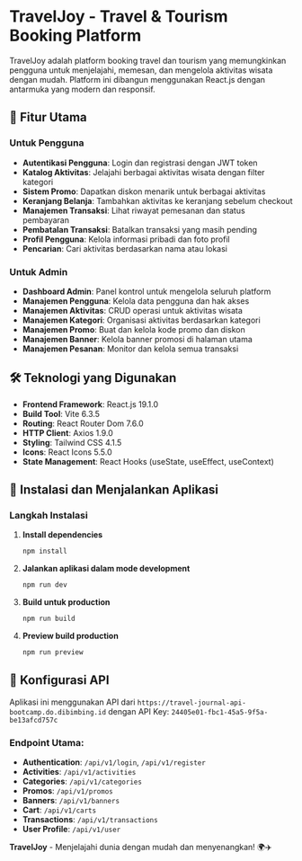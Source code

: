 # TravelJoy - Travel & Tourism Booking Platform

TravelJoy adalah platform booking travel dan tourism yang memungkinkan pengguna untuk menjelajahi, memesan, dan mengelola aktivitas wisata dengan mudah. Platform ini dibangun menggunakan React.js dengan antarmuka yang modern dan responsif.

## 🚀 Fitur Utama

### Untuk Pengguna

- **Autentikasi Pengguna**: Login dan registrasi dengan JWT token
- **Katalog Aktivitas**: Jelajahi berbagai aktivitas wisata dengan filter kategori
- **Sistem Promo**: Dapatkan diskon menarik untuk berbagai aktivitas
- **Keranjang Belanja**: Tambahkan aktivitas ke keranjang sebelum checkout
- **Manajemen Transaksi**: Lihat riwayat pemesanan dan status pembayaran
- **Pembatalan Transaksi**: Batalkan transaksi yang masih pending
- **Profil Pengguna**: Kelola informasi pribadi dan foto profil
- **Pencarian**: Cari aktivitas berdasarkan nama atau lokasi

### Untuk Admin

- **Dashboard Admin**: Panel kontrol untuk mengelola seluruh platform
- **Manajemen Pengguna**: Kelola data pengguna dan hak akses
- **Manajemen Aktivitas**: CRUD operasi untuk aktivitas wisata
- **Manajemen Kategori**: Organisasi aktivitas berdasarkan kategori
- **Manajemen Promo**: Buat dan kelola kode promo dan diskon
- **Manajemen Banner**: Kelola banner promosi di halaman utama
- **Manajemen Pesanan**: Monitor dan kelola semua transaksi

## 🛠️ Teknologi yang Digunakan

- **Frontend Framework**: React.js 19.1.0
- **Build Tool**: Vite 6.3.5
- **Routing**: React Router Dom 7.6.0
- **HTTP Client**: Axios 1.9.0
- **Styling**: Tailwind CSS 4.1.5
- **Icons**: React Icons 5.5.0
- **State Management**: React Hooks (useState, useEffect, useContext)

## 🚀 Instalasi dan Menjalankan Aplikasi

### Langkah Instalasi

1. **Install dependencies**

   ```bash
   npm install
   ```

2. **Jalankan aplikasi dalam mode development**

   ```bash
   npm run dev
   ```

3. **Build untuk production**

   ```bash
   npm run build
   ```

4. **Preview build production**
   ```bash
   npm run preview
   ```

## 🔧 Konfigurasi API

Aplikasi ini menggunakan API dari `https://travel-journal-api-bootcamp.do.dibimbing.id` dengan API Key: `24405e01-fbc1-45a5-9f5a-be13afcd757c`

### Endpoint Utama:

- **Authentication**: `/api/v1/login`, `/api/v1/register`
- **Activities**: `/api/v1/activities`
- **Categories**: `/api/v1/categories`
- **Promos**: `/api/v1/promos`
- **Banners**: `/api/v1/banners`
- **Cart**: `/api/v1/carts`
- **Transactions**: `/api/v1/transactions`
- **User Profile**: `/api/v1/user`

**TravelJoy** - Menjelajahi dunia dengan mudah dan menyenangkan! 🌍✈️
